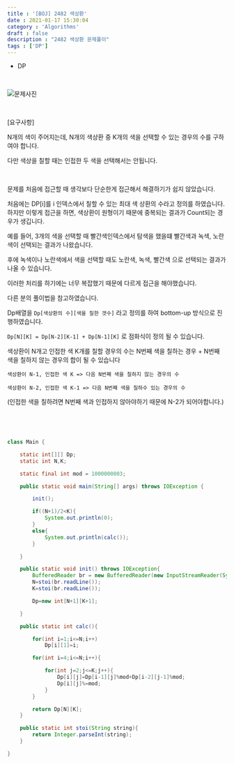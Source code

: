 ```yaml
---
title : '[BOJ] 2482 색상환'
date : 2021-01-17 15:30:04
category : 'Algorithms'
draft : false
description : "2482 색상환 문제풀이"
tags : ['DP']
---
```


* DP

<br/>

![문제사진](https://user-images.githubusercontent.com/57346393/104833014-206b9100-58d9-11eb-8b0b-4af9240d428e.png)



<br/>

[요구사항]

N개의 색이 주어지는데, N개의 색상환 중 K개의 색을 선택할 수 있는 경우의 수를 구하여야 합니다.

다만 색상을 칠할 때는 인접한 두 색을 선택해서는 안됩니다.

<br/>

문제를 처음에 접근할 때 생각보다 단순한게 접근해서 해결하기가 쉽지 않았습니다.


처음에는 DP[i]를 i 인덱스에서 칠할 수 있는 최대 색 상환의 수라고 정의를 하였습니다. 하지만 이렇게 접근을 하면, 색상환이 원형이기 때문에 중복되는 결과가 Count되는 경우가 생깁니다.

예를 들어, 3개의 색을 선택할 때 빨간색인덱스에서 탐색을 했을떄 빨간색과 녹색, 노란색이 선택되는 결과가 나왔습니다. 

후에 녹색이나 노란색에서 색을 선택할 때도 노란색, 녹색, 빨간색 으로 선택되는 결과가 나올 수 있습니다. 

이러한 처리를 하기에는 너무 복잡했기 때문에 다르게 접근을 해야했습니다.

다른 분의 풀이법을 참고하였습니다.

Dp배열을 `Dp[색상환의 수][색을 칠한 갯수]` 라고 정의를 하여 bottom-up 방식으로 진행하였습니다.

`Dp[N][K] = Dp[N-2][K-1] + Dp[N-1][K]` 로 점화식이 정의 될 수 있습니다.

색상환이 N개고 인접한 색 K개를 칠할 경우의 수는
N번째 색을 칠하는 경우 + N번째 색을 칠하지 않는 경우의 합이 될 수 있습니다

```
색상환이 N-1, 인접한 색 K => 다음 N번째 색을 칠하지 않는 경우의 수

색상환이 N-2, 인접한 색 K-1 => 다음 N번째 색을 칠하수 있는 경우의 수

```

(인접한 색을 칠하려면 N번째 색과 인접하지 않아야하기 때문에 N-2가 되어야합니다.) 





<br/> <br/>

```java

class Main {

    static int[][] Dp;
    static int N,K;

    static final int mod = 1000000003;

    public static void main(String[] args) throws IOException {

        init();

        if((N+1)/2<K){
            System.out.println(0);
        }
        else{
            System.out.println(calc());
        }

    }

    public static void init() throws IOException{
        BufferedReader br = new BufferedReader(new InputStreamReader(System.in));
        N=stoi(br.readLine());
        K=stoi(br.readLine());

        Dp=new int[N+1][K+1];

    }

    public static int calc(){

        for(int i=1;i<=N;i++)
            Dp[i][1]=i;

        for(int i=4;i<=N;i++){

            for(int j=2;j<=K;j++){
                Dp[i][j]=Dp[i-1][j]%mod+Dp[i-2][j-1]%mod;
                Dp[i][j]%=mod;
            }
        }

        return Dp[N][K];
    }

    public static int stoi(String string){
        return Integer.parseInt(string);
    }

}

```